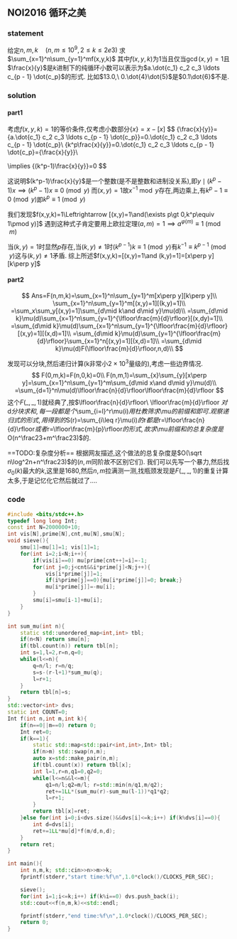## NOI2016 循环之美

### statement

给定$n,m,k\quad (n,m\leq 10^9,2\leq k\leq 2e3)$
求$\sum_{x=1}^n\sum_{y=1}^mf(x,y,k)$
其中$f(x,y,k)$为$1$当且仅当$\gcd(x,y)=1$且$\frac{x}{y}$是$k$进制下的纯循环小数可以表示为$a.\dot{c_1} c_2 c_3 \ldots c_{p - 1} \dot{c_p}$的形式.
比如$13.0,\ 0.\dot{4}\dot{5}$是$0.1\dot{6}$不是.

### solution

#### part1

考虑$f(x,y,k)=1$的等价条件,仅考虑小数部分$\{x\}=x-[x]$
$$
\{\frac{x}{y}\}=\{a.\dot{c_1} c_2 c_3 \ldots c_{p - 1} \dot{c_p}\}=0.\dot{c_1} c_2 c_3 \ldots c_{p - 1} \dot{c_p}\\
\{k^p\frac{x}{y}\}=0.\dot{c_1} c_2 c_3 \ldots c_{p - 1} \dot{c_p}=\{\frac{x}{y}\}\\

\implies \{(k^p-1)\frac{x}{y}\}=0
$$

这说明$(k^p-1)\frac{x}{y}$是一个整数(是不是整数和进制没关系),即$y\mid (k^p-1)x\implies (k^p-1)x\equiv 0\pmod y$
而$(x,y)=1$故$x^{-1}\bmod y$存在,两边乘上,有$k^p-1\equiv 0\pmod y$即$k^p\equiv 1\pmod y$

我们发现$f(x,y,k)=1\Leftrightarrow [(x,y)=1\and(\exists p\gt 0,k^p\equiv 1\pmod y)]$
遇到这种式子肯定要用上欧拉定理$(a,m)=1\implies a^{\varphi(m)}\equiv 1\pmod m$

当$(k,y)=1$时显然$p$存在,当$(k,y)\neq 1$时$(k^{p-1})k\equiv 1\pmod y$有$k^{-1}\equiv k^{p-1}\pmod y$这与$(k,y)\neq 1$矛盾.
综上所述$f(x,y,k)=[(x,y)=1\and (k,y)=1]=[x\perp y][k\perp y]$

#### part2

$$
Ans=F(n,m,k)=\sum_{x=1}^n\sum_{y=1}^m[x\perp y][k\perp y]\\
\sum_{x=1}^n\sum_{y=1}^m[(x,y)=1][(k,y)=1]\\
=\sum_x\sum_y[(x,y)=1]\sum_{d\mid k\and d\mid y}\mu(d)\\
=\sum_{d\mid k}\mu(d)\sum_{x=1}^n\sum_{y=1}^{\lfloor\frac{m}{d}\rfloor}[(x,dy)=1]\\
=\sum_{d\mid k}\mu(d)\sum_{x=1}^n\sum_{y=1}^{\lfloor\frac{m}{d}\rfloor}[(x,y)=1][(x,d)=1]\\
=\sum_{d\mid k}\mu(d)\sum_{y=1}^{\lfloor\frac{m}{d}\rfloor}\sum_{x=1}^n[(x,y)=1][(x,d)=1]\\
=\sum_{d\mid k}\mu(d)F(\lfloor\frac{m}{d}\rfloor,n,d)\\
$$

发现可以分块,然后递归计算(k非常小$2\times 10^3$量级的),考虑一些边界情况.
$$
F(0,m,k)=F(n,0,k)=0\\
F(n,m,1)=\sum_{x}\sum_{y}[x\perp y]=\sum_{x=1}^n\sum_{y=1}^m\sum_{d\mid x\and d\mid y}\mu(d)\\
=\sum_{d=1}^n\mu(d)\lfloor\frac{n}{d}\rfloor\lfloor\frac{m}{d}\rfloor
$$
这个$F(\_,\_,1)$就经典了,按$\lfloor\frac{n}{d}\rfloor\ \lfloor\frac{m}{d}\rfloor $对$d$分块求和,每一段都是个$\sum_{i=l}^r\mu(i)$用杜教筛求$\mu$的前缀和即可.
观察递归式的形式,用得到的$S(r)=\sum_{i\leq r}\mu(i)$的$r$都是$r=\lfloor\frac{n}{d}\rfloor$或者$r=\lfloor\frac{m}{p}\rfloor$的形式,故求$\mu$前缀和的总复杂度是$O(n^\frac23+m^\frac23)$的.



==TODO:复杂度分析==
根据网友描述,这个做法的总复杂度是$O(\sqrt n\log^2n+n^\frac23)$的($n,m$同阶故不区别它们).
我们可以先写一个暴力,然后找$\sigma_0(k)$最大的$k$,这里是$1680$,然后$n,m$拉满测一测,找瓶颈发现是$F(\_,\_,1)$的重复计算太多,于是记忆化它然后就过了….

### code

```cpp
#include <bits/stdc++.h>
typedef long long Int;
const int N=2000000+10;
int vis[N],prime[N],cnt,mu[N],smu[N];
void sieve(){
	smu[1]=mu[1]=1; vis[1]=1;
	for(int i=2;i<N;i++){
		if(vis[i]==0) mu[prime[cnt++]=i]=-1;
		for(int j=0;j<cnt&&i*prime[j]<N;j++){
			vis[i*prime[j]]=1;
			if(i%prime[j]==0){mu[i*prime[j]]=0; break;}
			mu[i*prime[j]]=-mu[i];
		}
		smu[i]=smu[i-1]+mu[i];
	}
}

int sum_mu(int n){
	static std::unordered_map<int,int> tbl;
	if(n<N) return smu[n];
	if(tbl.count(n)) return tbl[n];
	int s=1,l=2,r=n,q=0;
	while(l<=n){
		q=n/l; r=n/q;
		s=s-(r-l+1)*sum_mu(q);
		l=r+1;
	}
	return tbl[n]=s;
}
std::vector<int> dvs;
static int COUNT=0;
Int f(int n,int m,int k){
	if(n==0||m==0) return 0;
	Int ret=0;
	if(k==1){
		static std::map<std::pair<int,int>,Int> tbl;
		if(n>m) std::swap(n,m);
		auto x=std::make_pair(n,m);
		if(tbl.count(x)) return tbl[x];
		int l=1,r=n,q1=0,q2=0;
		while(l<=n&&l<=m){
			q1=n/l;q2=m/l; r=std::min(n/q1,m/q2);
			ret+=1LL*(sum_mu(r)-sum_mu(l-1))*q1*q2;
			l=r+1;
		}
		return tbl[x]=ret;
	}else for(int i=0;i<dvs.size()&&dvs[i]<=k;i++) if(k%dvs[i]==0){
		int d=dvs[i];
		ret+=1LL*mu[d]*f(m/d,n,d);
	}
	return ret;
}

int main(){
	int n,m,k; std::cin>>n>>m>>k;
	fprintf(stderr,"start time:%f\n",1.0*clock()/CLOCKS_PER_SEC);

	sieve();
	for(int i=1;i<=k;i++) if(k%i==0) dvs.push_back(i);
	std::cout<<f(n,m,k)<<std::endl;

	fprintf(stderr,"end time:%f\n",1.0*clock()/CLOCKS_PER_SEC);
	return 0;
}
```







